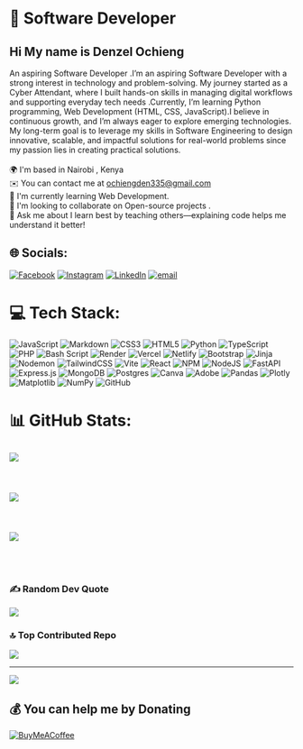# 💫 Software Developer
## Hi  My name is Denzel Ochieng
 An aspiring Software Developer .I’m an aspiring Software Developer with a strong interest in technology and problem-solving. My journey started as a Cyber Attendant, where I built hands-on skills in managing digital workflows and supporting everyday tech needs .Currently, I’m learning Python programming, Web Development (HTML, CSS, JavaScript).I believe in continuous growth, and I’m always eager to explore emerging technologies. My long-term goal is to leverage my skills in Software Engineering to design innovative, scalable, and impactful solutions for real-world problems since my passion lies in creating practical solutions.<br><br>🌍 I'm based in Nairobi , Kenya<br>✉️ You can contact me at ochiengden335@gmail.com<br>🧠 I'm currently learning Web Development.<br>👥 I'm looking to collaborate on Open-source projects .<br>💬 Ask me about I learn best by teaching others—explaining code helps me understand it better!


## 🌐 Socials:
[![Facebook](https://img.shields.io/badge/Facebook-%231877F2.svg?logo=Facebook&logoColor=white)](https://facebook.com/Denzelonyango) [![Instagram](https://img.shields.io/badge/Instagram-%23E4405F.svg?logo=Instagram&logoColor=white)](https://instagram.com/denzeldeveloper) [![LinkedIn](https://img.shields.io/badge/LinkedIn-%230077B5.svg?logo=linkedin&logoColor=white)](https://linkedin.com/in/denzel-ochieng) [![email](https://img.shields.io/badge/Email-D14836?logo=gmail&logoColor=white)](mailto:ochiengden335@gmail.com) 

# 💻 Tech Stack:
![JavaScript](https://img.shields.io/badge/javascript-%23323330.svg?style=plastic&logo=javascript&logoColor=%23F7DF1E) ![Markdown](https://img.shields.io/badge/markdown-%23000000.svg?style=plastic&logo=markdown&logoColor=white) ![CSS3](https://img.shields.io/badge/css3-%231572B6.svg?style=plastic&logo=css3&logoColor=white) ![HTML5](https://img.shields.io/badge/html5-%23E34F26.svg?style=plastic&logo=html5&logoColor=white) ![Python](https://img.shields.io/badge/python-3670A0?style=plastic&logo=python&logoColor=ffdd54) ![TypeScript](https://img.shields.io/badge/typescript-%23007ACC.svg?style=plastic&logo=typescript&logoColor=white) ![PHP](https://img.shields.io/badge/php-%23777BB4.svg?style=plastic&logo=php&logoColor=white) ![Bash Script](https://img.shields.io/badge/bash_script-%23121011.svg?style=plastic&logo=gnu-bash&logoColor=white) ![Render](https://img.shields.io/badge/Render-%46E3B7.svg?style=plastic&logo=render&logoColor=white) ![Vercel](https://img.shields.io/badge/vercel-%23000000.svg?style=plastic&logo=vercel&logoColor=white) ![Netlify](https://img.shields.io/badge/netlify-%23000000.svg?style=plastic&logo=netlify&logoColor=#00C7B7) ![Bootstrap](https://img.shields.io/badge/bootstrap-%238511FA.svg?style=plastic&logo=bootstrap&logoColor=white) ![Jinja](https://img.shields.io/badge/jinja-white.svg?style=plastic&logo=jinja&logoColor=black) ![Nodemon](https://img.shields.io/badge/NODEMON-%23323330.svg?style=plastic&logo=nodemon&logoColor=%BBDEAD) ![TailwindCSS](https://img.shields.io/badge/tailwindcss-%2338B2AC.svg?style=plastic&logo=tailwind-css&logoColor=white) ![Vite](https://img.shields.io/badge/vite-%23646CFF.svg?style=plastic&logo=vite&logoColor=white) ![React](https://img.shields.io/badge/react-%2320232a.svg?style=plastic&logo=react&logoColor=%2361DAFB) ![NPM](https://img.shields.io/badge/NPM-%23CB3837.svg?style=plastic&logo=npm&logoColor=white) ![NodeJS](https://img.shields.io/badge/node.js-6DA55F?style=plastic&logo=node.js&logoColor=white) ![FastAPI](https://img.shields.io/badge/FastAPI-005571?style=plastic&logo=fastapi) ![Express.js](https://img.shields.io/badge/express.js-%23404d59.svg?style=plastic&logo=express&logoColor=%2361DAFB) ![MongoDB](https://img.shields.io/badge/MongoDB-%234ea94b.svg?style=plastic&logo=mongodb&logoColor=white) ![Postgres](https://img.shields.io/badge/postgres-%23316192.svg?style=plastic&logo=postgresql&logoColor=white) ![Canva](https://img.shields.io/badge/Canva-%2300C4CC.svg?style=plastic&logo=Canva&logoColor=white) ![Adobe](https://img.shields.io/badge/adobe-%23FF0000.svg?style=plastic&logo=adobe&logoColor=white) ![Pandas](https://img.shields.io/badge/pandas-%23150458.svg?style=plastic&logo=pandas&logoColor=white) ![Plotly](https://img.shields.io/badge/Plotly-%233F4F75.svg?style=plastic&logo=plotly&logoColor=white) ![Matplotlib](https://img.shields.io/badge/Matplotlib-%23ffffff.svg?style=plastic&logo=Matplotlib&logoColor=black) ![NumPy](https://img.shields.io/badge/numpy-%23013243.svg?style=plastic&logo=numpy&logoColor=white) ![GitHub](https://img.shields.io/badge/github-%23121011.svg?style=plastic&logo=github&logoColor=white)
# 📊 GitHub Stats:

![](https://github-readme-stats.vercel.app/api?username=Denzel-254&theme=dark&hide_border=false&include_all_commits=true&count_private=false)<br/> <br> 
---
![](https://nirzak-streak-stats.vercel.app/?user=Denzel-254&theme=dark&hide_border=false)<br/> <br>
---
![](https://github-readme-stats.vercel.app/api/top-langs/?username=Denzel-254&theme=dark&hide_border=false&include_all_commits=true&count_private=false&layout=compact)
---

<br>
<br>

### ✍️ Random Dev Quote
![](https://quotes-github-readme.vercel.app/api?type=horizontal&theme=radical)

### 🔝 Top Contributed Repo
![](https://github-contributor-stats.vercel.app/api?username=Denzel-254&limit=5&theme=dark&combine_all_yearly_contributions=true)

---
[![](https://visitcount.itsvg.in/api?id=Denzel-254&icon=4&color=0)](https://visitcount.itsvg.in)

  ## 💰 You can help me by Donating
  [![BuyMeACoffee](https://img.shields.io/badge/Buy%20Me%20a%20Coffee-ffdd00?style=for-the-badge&logo=buy-me-a-coffee&logoColor=black)](https://buymeacoffee.com/Denzel.254) 

  
<!-- Proudly created with GPRM ( https://gprm.itsvg.in ) -->
